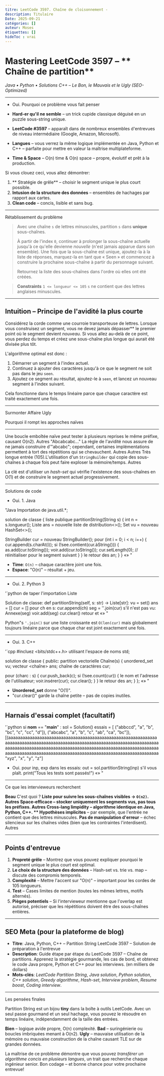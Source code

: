```yaml
---
titre: LeetCode 3597. Chaîne de cloisonnement -
description: Titulaire
Date: 2025-09-21
catégories: []
auteur: Moses
étiquettes: []
hideToc : vrai
---
```

# Mastering LeetCode 3597 – ** Chaîne de partition**
*Java • Python • Solutions C++ – Le Bon, le Mauvais et le Ugly (SEO-Optimized)*

---

- Oui. Pourquoi ce problème vous fait penser

- **Hard-er qu'il ne semble** – un trick cupide classique déguisé en un puzzle sous-string unique.
- **LeetCode #3597** – apparaît dans de nombreux ensembles d'entrevues de niveau intermédiaire (Google, Amazon, Microsoft).
- **Langues** – vous verrez la même logique implémentée en Java, Python et C++ – parfaite pour mettre en valeur la maîtrise multiplateforme.
- **Time & Space** – O(n) time & O(n) space – propre, évolutif et prêt à la production.

Si vous clouez ceci, vous allez démontrer:

1. ** Stratégie de grêle** – choisir le segment unique le plus court possible.
2. **Intusion de la structure des données** – ensembles de hachages par rapport aux cartes.
3. **Clean code** – concis, lisible et sans bug.

---

Rétablissement du problème

> Avec une chaîne `s` de lettres minuscules, partition `s` dans **unique** sous-chaînes.
>
> À partir de l'index `0`, continuer à prolonger la sous-chaîne actuelle jusqu'à ce qu'elle devienne *nouvelle* (n'est jamais apparue dans son ensemble).
> Une fois que la sous-chaîne est unique, ajoutez-la à la liste de réponses, marquez-la en tant que « Seen » et commencez à construire la prochaine sous-chaîne à partir du personnage suivant.
>
> Retournez la liste des sous-chaînes dans l'ordre où elles ont été créées.

> **Constraints**
> `1 <= longueur <= 105`
> `s` ne contient que des lettres anglaises minuscules.

---

## Intuition – Principe de l'avidité la plus courte

Considérez la corde comme une courroie transporteuse de lettres.
Lorsque vous construisez un segment, vous ne devez jamais dépasser** le premier point où le segment devient *nouveau*.
Si vous allez au-delà de ce point, vous perdez du temps et créez une sous-chaîne plus longue qui aurait été divisée plus tôt.

L'algorithme optimal est donc :

1. Démarrer un segment à l'index actuel.
2. Continuez à ajouter des caractères jusqu'à ce que le segment ne soit pas dans le jeu `seen`.
3. Ajoutez ce segment au résultat, ajoutez-le à `seen`, et lancez un nouveau segment à l'index suivant.

Cela fonctionne dans le temps linéaire parce que chaque caractère est traité exactement une fois.

---

Surmonter Affaire Ugly

Pourquoi il rompt les approches naïves
-- -- -- -- --------------------------------------------------
Une boucle emboîtée naïve peut tester à plusieurs reprises le même préfixe, causant O(n2). Autres
"Abcabcabc..." La règle de l'avidité nous assure de ne jamais construire d'"abcabc"; cependant, certaines implémentations permettent à tort des répétitions qui se chevauchent. Autres
Autres Très longue entrée (105).L'utilisation d'un `StringBuilder` qui copie des sous-chaînes à chaque fois peut faire exploser la mémoire/temps. Autres

La clé est d'utiliser un *hash-set* qui vérifie l'existence des sous-chaînes en O(1) et de construire le segment actuel progressivement.

---

Solutions de code

- Oui. 1. Java

"Java
Importation de java.util.*;

solution de classe {
liste publique<String> partitionString(String s) {
int n = s.longueur();
Liste <String> ans = nouvelle liste de distribution<>();
Set<String> vu = nouveau HashSet<>();

StringBuilder cur = nouveau StringBuilder();
pour (int i = 0; i < n; i++) {
cur.append(s.charAt(i));
si (!see.contient(cur.àString())) {
as.add(cur.toString());
voir.add(cur.toString());
cur.setLength(0); // réinitialiser pour le segment suivant
}
}
le retour des an;
}
}
«» "

- **Time**: `O(n)` – chaque caractère joint une fois.
- **Espace**: "O(n)" – résultat + jeu.

---

- Oui. 2. Python 3

'`python
de taper l'importation Liste

Solution de classe:
def partitionString(self, s: str) -> Liste[str]:
vu = set()
ans = []
cur = []
pour ch en s:
cur.append(ch)
seg = ''.join(cur)
s'il n'est pas vu:
Annexe(seg)
voir.add(seg)
cur.clear()
retour et
«» "

Python"s `'.join()` sur une liste croissante est `O(len(cur)` mais globalement toujours linéaire parce que chaque char est joint exactement une fois.

---

- Oui. 3. C++

'`cpp
#incluez <bits/stdc++.h>
utilisant l'espace de noms std;

solution de classe {
public:
partition vectorielle<string> Chaîne(s) {
unordered_set<string> vu;
vecteur <chaîne> ans;
chaîne de caractères cur;

pour (charc : s) {
cur.push_back(c);
si (!see.count(cur)) {
le nom et l'adresse de l'utilisateur;
voir.insérer(cur);
cur.clear();
}
}
le retour des an;
}
};
«» "

- **Unordered_set** donne "O(1)".
- "cur.clear()" garde la chaîne petite – pas de copies inutiles.

---

## Harnais d'essai complet (facultatif)

'`python
si __nom__ == "__main__" :
sol = Solution()
essais = [
("abbccd", "a", "b", "bc", "c", "cc", "d"]),
("abcabc", "a", "b", "c", "ab", "ca", "bc"]),
[(aaaaaaaaaaaaaaaaaaaaaaaaaaaaaaaaaaaaaaaaaaaaaaaaaaaaaaaaaaaaaaaaaaaaaaaaaaaaaaaaaaaaaaaaaaaaaaaaaaaaaaaaaaaaaaaaaaaaaaaaaaaaaaaaaaaaaaaaaaaaaaaaaaaaaaaaaaaaaaaaaaaaaaaaaaaaaaaaaaaaaaaaaaaaaaaaaaaaaaaaaaaaaaaaaaaaaaaaaaaaaaaaaaaaaaaaaaaaaaaaaaaaaaaaaaaaaa
"xyz", "x", "y", "z"]
- Oui.
pour inp, exp dans les essais:
out = sol.partitionString(inp)
s'il vous plaît.
print("Tous les tests sont passés!")
«» "

---

Ce que les intervieweurs recherchent

**Beau**
C'est quoi ?
**Liste pour suivre les sous-chaînes visibles → `O(n2)`. Autres
**Space‐efficace** – stocker uniquement les segments vus, pas tous les préfixes. Autres
**Cross‐lang limpidity** – algorithme identique en Java, Python, C++. ** Hypothèses implicites** – par exemple, que l'entrée ne contient que des lettres minuscules. **Pas de manipulation d'erreur** – échec silencieux sur les chaînes vides (bien que les contraintes l'interdisent). Autres

---

## Points d'entrevue

1. **Propreté grêle** – Montrez que vous pouvez expliquer pourquoi le segment unique le plus court est optimal.
2. **Le choix de la structure des données** – Hash-set vs. trie vs. map – discute des compromis temporels.
3. **Complexité** – Mettre l'accent sur "O(n)" – important pour les cordes de 105 longueurs.
4. **Test** – Cases limites de mention (toutes les mêmes lettres, motifs alternés).
5. **Pièges potentiels** – Si l'intervieweur mentionne que l'overlap est autorisé, préciser que les répétitions doivent être des sous-chaînes entières.

---

## SEO Meta (pour la plateforme de blog)

- **Titre**: Java, Python, C++ – Partition String LeetCode 3597 – Solution de préparation à l'entrevue
- **Description**: Guide étape par étape du LeetCode 3597 – Chaîne de partitions. Apprenez la stratégie gourmande, les cas de bord, et obtenez le code Java propre, Python et C++ pour les interviews. (en milliers de dollars)
- **Mots-clés**: *LeetCode Partition String*, *Java solution*, *Python solution*, *C++ solution*, *Greedy algorithme*, *Hash-set*, *Interview problem*, *Resume boost*, *Coding interview*.

---

Les pensées finales

Partition String est un bijou **tiny** dans la boîte à outils LeetCode.
Avec un seul passe gourmand et un seul hachage, vous pouvez le résoudre en temps linéaire, indépendamment de la taille des entrées.

**Bien** – logique avide propre, O(n) complexité.
**Bad** – suringénierie ou boucles imbriquées menant à O(n2).
**Ugly** – mauvaise utilisation de la mémoire ou mauvaise construction de la chaîne causant TLE sur de grandes données.

La maîtrise de ce problème démontre que vous pouvez *transférer un algorithme concis en plusieurs langues*, un trait que recherche chaque ingénieur senior. Bon codage – et bonne chance pour votre prochaine entrevue!
